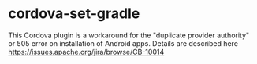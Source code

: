 # cordova-set-gradle
This Cordova plugin is a workaround for the "duplicate provider authority" or 505 error on installation of Android apps. Details are described here https://issues.apache.org/jira/browse/CB-10014
